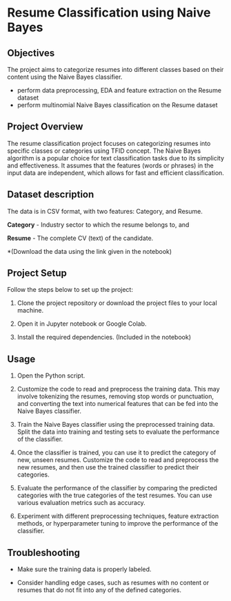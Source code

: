 # Resume Classification using Naive Bayes

## Objectives

The project aims to categorize resumes into different classes based on their content using the Naive Bayes classifier.
* perform data preprocessing, EDA and feature extraction on the Resume dataset
* perform multinomial Naive Bayes classification on the Resume dataset

## Project Overview
The resume classification project focuses on categorizing resumes into specific classes or categories using TFID concept. The Naive Bayes algorithm is a popular choice for text classification tasks due to its simplicity and effectiveness. It assumes that the features (words or phrases) in the input data are independent, which allows for fast and efficient classification.

## Dataset description

The data is in CSV format, with two features: Category, and Resume. 

**Category** -  Industry sector to which the resume belongs to, and 

**Resume** - The complete CV (text) of the candidate.

*(Download the data using the link given in the notebook)

## Project Setup
Follow the steps below to set up the project:

1. Clone the project repository or download the project files to your local machine.

2. Open it in Jupyter notebook or Google Colab.

3. Install the required dependencies. (Included in the notebook)

## Usage
1. Open the Python script.

2. Customize the code to read and preprocess the training data. This may involve tokenizing the resumes, removing stop words or punctuation, and converting the text into numerical features that can be fed into the Naive Bayes classifier.

3. Train the Naive Bayes classifier using the preprocessed training data. Split the data into training and testing sets to evaluate the performance of the classifier.

4. Once the classifier is trained, you can use it to predict the category of new, unseen resumes. Customize the code to read and preprocess the new resumes, and then use the trained classifier to predict their categories.

5. Evaluate the performance of the classifier by comparing the predicted categories with the true categories of the test resumes. You can use various evaluation metrics such as accuracy.

6. Experiment with different preprocessing techniques, feature extraction methods, or hyperparameter tuning to improve the performance of the classifier.

## Troubleshooting
* Make sure the training data is properly labeled.

* Consider handling edge cases, such as resumes with no content or resumes that do not fit into any of the defined categories.
